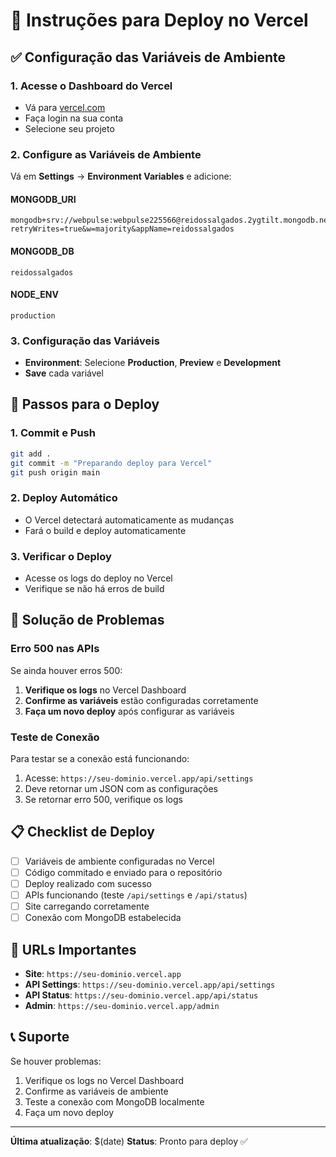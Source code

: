 # 🚀 Instruções para Deploy no Vercel

## ✅ Configuração das Variáveis de Ambiente

### 1. Acesse o Dashboard do Vercel
- Vá para [vercel.com](https://vercel.com)
- Faça login na sua conta
- Selecione seu projeto

### 2. Configure as Variáveis de Ambiente
Vá em **Settings** → **Environment Variables** e adicione:

#### **MONGODB_URI**
```
mongodb+srv://webpulse:webpulse225566@reidossalgados.2ygtilt.mongodb.net/?retryWrites=true&w=majority&appName=reidossalgados
```

#### **MONGODB_DB**
```
reidossalgados
```

#### **NODE_ENV**
```
production
```

### 3. Configuração das Variáveis
- **Environment**: Selecione **Production**, **Preview** e **Development**
- **Save** cada variável

## 🔧 Passos para o Deploy

### 1. Commit e Push
```bash
git add .
git commit -m "Preparando deploy para Vercel"
git push origin main
```

### 2. Deploy Automático
- O Vercel detectará automaticamente as mudanças
- Fará o build e deploy automaticamente

### 3. Verificar o Deploy
- Acesse os logs do deploy no Vercel
- Verifique se não há erros de build

## 🐛 Solução de Problemas

### Erro 500 nas APIs
Se ainda houver erros 500:

1. **Verifique os logs** no Vercel Dashboard
2. **Confirme as variáveis** estão configuradas corretamente
3. **Faça um novo deploy** após configurar as variáveis

### Teste de Conexão
Para testar se a conexão está funcionando:

1. Acesse: `https://seu-dominio.vercel.app/api/settings`
2. Deve retornar um JSON com as configurações
3. Se retornar erro 500, verifique os logs

## 📋 Checklist de Deploy

- [ ] Variáveis de ambiente configuradas no Vercel
- [ ] Código commitado e enviado para o repositório
- [ ] Deploy realizado com sucesso
- [ ] APIs funcionando (teste `/api/settings` e `/api/status`)
- [ ] Site carregando corretamente
- [ ] Conexão com MongoDB estabelecida

## 🔗 URLs Importantes

- **Site**: `https://seu-dominio.vercel.app`
- **API Settings**: `https://seu-dominio.vercel.app/api/settings`
- **API Status**: `https://seu-dominio.vercel.app/api/status`
- **Admin**: `https://seu-dominio.vercel.app/admin`

## 📞 Suporte

Se houver problemas:
1. Verifique os logs no Vercel Dashboard
2. Confirme as variáveis de ambiente
3. Teste a conexão com MongoDB localmente
4. Faça um novo deploy

---
**Última atualização**: $(date)
**Status**: Pronto para deploy ✅ 